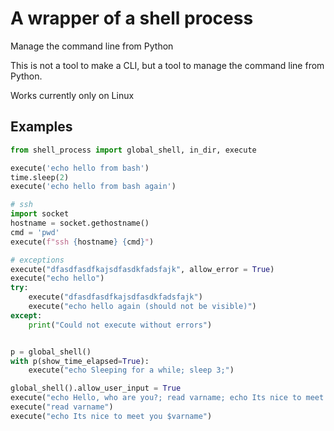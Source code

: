# A wrapper of a shell process

Manage the command line from Python

This is not a tool to make a CLI, but a tool to manage the command line from Python.

Works currently only on Linux

## Examples

```python
from shell_process import global_shell, in_dir, execute

execute('echo hello from bash')
time.sleep(2)
execute('echo hello from bash again')

# ssh
import socket
hostname = socket.gethostname()
cmd = 'pwd'
execute(f"ssh {hostname} {cmd}")

# exceptions
execute("dfasdfasdfkajsdfasdkfadsfajk", allow_error = True)
execute("echo hello")
try:
    execute("dfasdfasdfkajsdfasdkfadsfajk")
    execute("echo hello again (should not be visible)")
except:
    print("Could not execute without errors")


p = global_shell()
with p(show_time_elapsed=True):
    execute("echo Sleeping for a while; sleep 3;")

global_shell().allow_user_input = True
execute("echo Hello, who are you?; read varname; echo Its nice to meet you $varname;")
execute("read varname")
execute("echo Its nice to meet you $varname")



```

